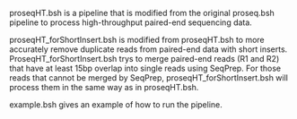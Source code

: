 proseqHT.bsh is a pipeline that is modified from the original proseq.bsh pipeline to process high-throughput paired-end sequencing data.

proseqHT_forShortInsert.bsh is modified from proseqHT.bsh to more accurately remove duplicate reads from paired-end data with short inserts. ProseqHT_forShortInsert.bsh trys to merge paired-end reads (R1 and R2) that have at least 15bp overlap into single reads using SeqPrep. For those reads that cannot be merged by SeqPrep, proseqHT_forShortInsert.bsh will process them in the same way as in proseqHT.bsh.

example.bsh gives an example of how to run the pipeline.

